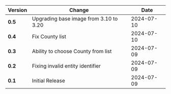 | Version | Change | Date |
| --- | --- | --- |
| **0.5** | Upgrading base image from 3.10 to 3.20 | 2024-07-10 |
| **0.4** | Fix County list | 2024-07-10 |
| **0.3** | Ability to choose County from list | 2024-07-09 |
| **0.2** | Fixing invalid entity identifier | 2024-07-09 |
| **0.1** | Initial Release | 2024-07-09 |
